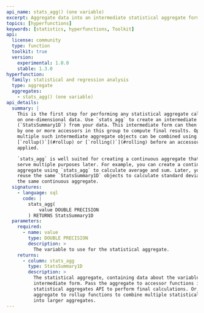 ```yaml
---
api_name: stats_agg() (one variable)
excerpt: Aggregate data into an intermediate statistical aggregate form for further calculation
topics: [hyperfunctions]
keywords: [statistics, hyperfunctions, Toolkit]
api:
  license: community
  type: function
  toolkit: true
  version:
    experimental: 1.0.0
    stable: 1.3.0
hyperfunction:
  family: statistical and regression analysis
  type: aggregate
  aggregates:
    - stats_agg() (one variable)
api_details:
  summary: |
    This is the first step for performing any statistical aggregate calculations
    on one-dimensional data. Use `stats_agg` to create an intermediate aggregate
    (`StatsSummary1D`) from your data. This intermediate form can then be used
    by one or more accessors in this group to compute final results. Optionally,
    multiple such intermediate aggregate objects can be combined using
    [`rollup()`](#rollup) or [`rolling()`](#rolling) before an accessor is
    applied.

    `stats_agg` is well suited for creating a continuous aggregate that can
    serve multiple purposes later. For example, you can create a continuous
    aggregate using `stats_agg` to calculate average and sum. Later, you can
    reuse the same `StatsSummary1D` objects to calculate standard deviation from
    the same continuous aggregate.
  signatures:
    - language: sql
      code: |
        stats_agg(
            value DOUBLE PRECISION
        ) RETURNS StatsSummary1D
  parameters:
    required:
      - name: value
        type: DOUBLE PRECISION
        description: >
          The variable to use for the statistical aggregate.
    returns:
      - column: stats_agg
        type: StatsSummary1D
        description: >
          The statistical aggregate, containing data about the variables in an
          intermediate form. Pass the aggregate to accessor functions in the
          statistical aggregates API to perform final calculations. Or, pass the
          aggregate to rollup functions to combine multiple statistical aggregates
          into larger aggregates.
---
```


